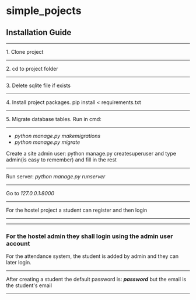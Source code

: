 # simple_pojects

<h2>Installation Guide</h2>
<hr>
<p>1. Clone project</p>
<hr>
<p>2. cd to project folder</p>
<hr>
<p>3. Delete sqlite file if exists</p>
<hr>
<p>4. Install project packages. pip install < requirements.txt</p>
<hr>
<p>5. Migrate database tables. Run in cmd:</p>
<hr>
<ul>
    <li><i>python manage.py makemigrations</i></li>
    <li><i>python manage.py migrate</i></li>
</ul>
<p>Create a site admin user: python manage.py createsuperuser and type admin(is easy to remember) and fill in the rest</p>
<hr>
<p>Run server: <i>python manage.py runserver</i></p>
<hr>
<p>Go to <i>127.0.0.1:8000</i></p>
<hr>
<p>For the hostel project a student can register and then login</p>
<hr>
<hr>
<h3>For the hostel admin they shall login using the admin user account</h3>
<p>For the attendance system, the student is added by admin and they can later login.</p>
<hr>
<p>After creating a student the default password is: <i><strong>password</strong></i> but the email is the student's email</p>
<hr>
